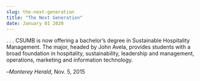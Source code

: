 ```yaml
---
slug: the-next-generation
title: "The Next Generation"
date: January 01 2020
---
```


<p>. . . CSUMB is now offering a bachelor’s degree in Sustainable Hospitality Management. The major, headed by John Avela, provides students with a broad foundation in hospitality, sustainability, leadership and management, operations, marketing and information technology.
</p><p>–<em>Monterey Herald</em>, Nov. 5, 2015
</p>

